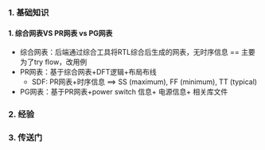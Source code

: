 ### 1. 基础知识
#### 1. 综合网表VS PR网表 vs PG网表
- 综合网表：后端通过综合工具将RTL综合后生成的网表，无时序信息 == 主要为了try flow，改用例 
- PR网表：基于综合网表+DFT逻辑+布局布线
    - SDF: PR网表+时序信息 ==> SS (maximum), FF (minimum), TT (typical)
- PG网表：基于PR网表+power switch 信息+ 电源信息+ 相关库文件

### 2. 经验

### 3. 传送门

 